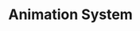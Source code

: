 
# Animation System
<!--
TODO:
- [ ] Visual Rate event : Animation system
  - [ ] Write an example where the ball changes color based on velocity
        Anything pre-visual

ReferenceSpaceTransformSystem
- update webxr ref space with new avatar physics pose

AnimationSystem
- run animation graph and mixer

AvatarAnimationSystem
- root motion
- animation blending

IKSystem
- solve IK
- VRM copy

MotionCaptureSystem
- Sets local avatar rig from MotionCaptureRigComponent data
- Runs solvers writing to MotionCaptureRigComponent

Transform System
-->
